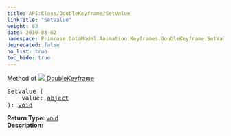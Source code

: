 ```yaml
---
title: API:Class/DoubleKeyframe/SetValue
linkTitle: "SetValue"
weight: 83
date: 2019-08-02
namespace: Primrose.DataModel.Animation.Keyframes.DoubleKeyframe.SetValue
deprecated: false
no_list: true
toc_hide: true
---
```

Method of <a href="/docs/api-reference/Class/DoubleKeyframe"><img src="/icons/silk/film.png"/>&nbsp;DoubleKeyframe</a>
<pre class="method-declaration">
SetValue (
    value: <a class="type" href="/docs/api-reference/System/object">object</a>
): <a class="type" href="/docs/api-reference/System/void">void</a></pre>
<b>Return Type: </b>
<a class="type" href="/docs/api-reference/System/void">void</a>
<br/>
<b>Description: </b>
